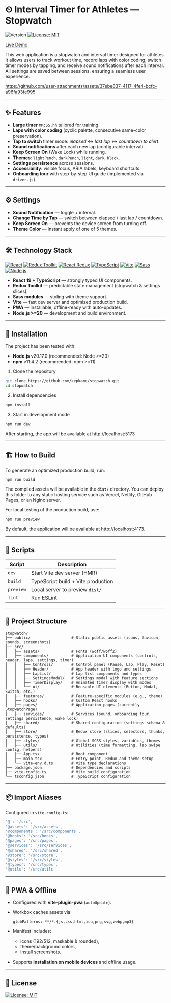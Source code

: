 # ⏲ Interval Timer for Athletes — Stopwatch

![Version](https://img.shields.io/badge/version-1.0.0-blue.svg?style=flat) [![License: MIT](https://img.shields.io/badge/License-MIT-yellow.svg?style=flat)](./LICENSE)

<a href="https://github.com/kepkame/stopwatch" target="_blank" rel="noopener noreferrer">Live Demo</a>

This web application is a stopwatch and interval timer designed for athletes.
It allows users to track workout time, record laps with color coding, switch timer modes by tapping, and receive sound notifications after each interval.
All settings are saved between sessions, ensuring a seamless user experience.

https://github.com/user-attachments/assets/37ebe837-4117-4fe4-bcfc-a96fa93fe995

---

## ✨ Features

- **Large timer** `MM:SS.hh` tailored for training.
- **Laps with color coding** (cyclic palette, consecutive same-color preservation).
- **Tap to switch** timer mode: _elapsed_ ↔ _last lap_ ↔ _countdown to alert_.
- **Sound notifications** after each new lap (configurable interval).
- **Keep Screen On** (Wake Lock) while running.
- **Themes**: `lightPench`, `darkPench`, `light`, `dark`, `black`.
- **Settings persistence** across sessions.
- **Accessibility**: visible focus, ARIA labels, keyboard shortcuts.
- **Onboarding tour** with step-by-step UI guide (implemented via `driver.js`).

---

## ⚙ Settings

- **Sound Notification** — toggle + interval.
- **Change Time by Tap** — switch between elapsed / last lap / countdown.
- **Keep Screen On** — prevents the device screen from turning off.
- **Theme Color** — instant apply of one of 5 themes.

---

## 🛠 Technology Stack

[![React](https://img.shields.io/npm/v/react?label=React&logo=react&logoColor=white&color=61DAFB&style=flat)](https://www.npmjs.com/package/react) [![Redux Toolkit](https://img.shields.io/npm/v/%40reduxjs%2Ftoolkit?label=Redux%20Toolkit&logo=redux&logoColor=white&color=764ABC&style=flat)](https://www.npmjs.com/package/@reduxjs/toolkit) [![React Redux](https://img.shields.io/npm/v/react-redux?label=React%20Redux&logo=redux&logoColor=white&color=764ABC&style=flat)](https://www.npmjs.com/package/react-redux) [![TypeScript](https://img.shields.io/npm/v/typescript?label=TypeScript&logo=typescript&logoColor=white&color=3178C6&style=flat)](https://www.npmjs.com/package/typescript) [![Vite](https://img.shields.io/npm/v/vite?label=Vite&logo=vite&logoColor=white&color=646CFF&style=flat)](https://www.npmjs.com/package/vite) [![Sass](https://img.shields.io/npm/v/sass?label=Sass&logo=sass&logoColor=white&color=CC6699&style=flat)](https://www.npmjs.com/package/sass) [![Node.js](https://img.shields.io/badge/Node.js-%3E%3D20-339933?logo=node.js&logoColor=white&style=flat)](https://nodejs.org/)

- **React 19 + TypeScript** — strongly typed UI components.
- **Redux Toolkit** — predictable state management (stopwatch & settings slices).
- **Sass modules** — styling with theme support.
- **Vite** — fast dev server and optimized production build.
- **PWA** — installable, offline-ready with auto-updates.
- **Node.js >=20** — development and build environment.

---

## 🚀 Installation

The project has been tested with:

- **Node.js** v20.17.0 (recommended: Node >=20)
- **npm** v11.4.2 (recommended: npm >=11)

1. Clone the repository

```bash
git clone https://github.com/kepkame/stopwatch.git
cd stopwatch
```

2. Install dependencies

```bash
npm install
```

3. Start in development mode

```bash
npm run dev
```

After starting, the app will be available at http://localhost:5173

---

## 🏗 How to Build

To generate an optimized production build, run:

```bash
npm run build
```

The compiled assets will be available in the **`dist/`** directory.
You can deploy this folder to any static hosting service such as Vercel, Netlify, GitHub Pages, or an Nginx server.

For local testing of the production build, use:

```bash
npm run preview
```

By default, the application will be available at [http://localhost:4173](http://localhost:4173).

---

## 📝 Scripts

| Script    | Description                        |
| --------- | ---------------------------------- |
| `dev`     | Start Vite dev server (HMR)        |
| `build`   | TypeScript build + Vite production |
| `preview` | Local server to preview `dist/`    |
| `lint`    | Run ESLint                         |

---

## 📂 Project Structure

```shell
stopwatch/
├── public/                  # Static public assets (icons, favicon, sounds, screenshots)
├── src/
│   ├── assets/              # Fonts (woff/woff2)
│   ├── components/          # Application UI components (controls, header, laps, settings, timer)
│   │   ├── Controls/        # Control panel (Pause, Lap, Play, Reset)
│   │   ├── Header/          # App header with logo and settings
│   │   ├── LapList/         # Lap list components and types
│   │   ├── SettingsModal/   # Settings modal with feature sections
│   │   ├── TimerDisplay/    # Animated timer display with modes
│   │   └── ui/              # Reusable UI elements (Button, Modal, Switch, etc.)
│   ├── features/            # Feature-specific modules (e.g., theme)
│   ├── hooks/               # Custom React hooks
│   ├── pages/               # Application pages (currently StopwatchPage)
│   ├── services/            # Services (sound, onboarding tour, settings persistence, wake lock)
│   ├── shared/              # Shared configuration (settings schema & defaults)
│   ├── store/               # Redux store (slices, selectors, thunks, persistence, types)
│   ├── styles/              # Global SCSS styles, variables, themes
│   ├── utils/               # Utilities (time formatting, lap swipe config, helpers)
│   ├── App.tsx              # Root component
│   ├── main.tsx             # Entry point, Redux and theme setup
│   └── vite-env.d.ts        # Vite type declarations
├── package.json             # Dependencies and scripts
├── vite.config.ts           # Vite build configuration
└── tsconfig.json            # TypeScript configuration
```

---

## 📦 Import Aliases

Configured in `vite.config.ts`:

```ts
'@': '/src',
'@assets': '/src/assets',
'@components': '/src/components',
'@hooks': '/src/hooks',
'@pages': '/src/pages',
'@services': '/src/services',
'@shared': '/src/shared',
'@store': '/src/store',
'@styles': '/src/styles',
'@types': '/src/types',
'@utils': '/src/utils'
```

---

## 📱 PWA & Offline

- Configured with **vite-plugin-pwa** (`autoUpdate`).
- Workbox caches assets via:

  ```
  globPatterns: **/*.{js,css,html,ico,png,svg,webp,mp3}
  ```

- Manifest includes:

  - icons (192/512, maskable & rounded),
  - theme/background colors,
  - install screenshots.

- Supports **installation on mobile devices** and offline usage.

---

## 📄 License

[![License: MIT](https://img.shields.io/badge/License-MIT-blue.svg?style=flat)](./LICENSE)
